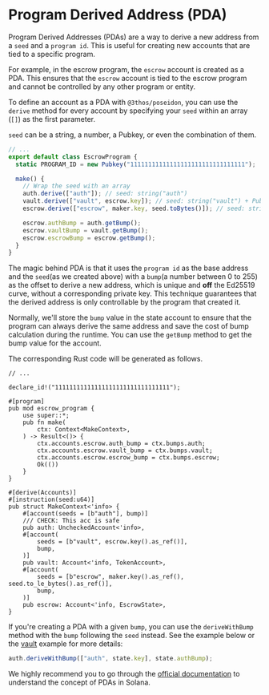 # Program Derived Address (PDA)

Program Derived Addresses (PDAs) are a way to derive a new address from a `seed` and a `program id`. This is useful for creating new accounts that are tied to a specific program.

For example, in the escrow program, the `escrow` account is created as a PDA. This ensures that the `escrow` account is tied to the escrow program and cannot be controlled by any other program or entity.

To define an account as a PDA with `@3thos/poseidon`, you can use the `derive` method for every account by specifying your `seed` within an array (`[]`) as the first parameter.

`seed` can be a string, a number, a Pubkey, or even the combination of them.

```typescript
// ...
export default class EscrowProgram {
  static PROGRAM_ID = new Pubkey("11111111111111111111111111111111");

  make() {
    // Wrap the seed with an array
    auth.derive(["auth"]); // seed: string("auth")
    vault.derive(["vault", escrow.key]); // seed: string("vault") + Pubkey(escrow.key)
    escrow.derive(["escrow", maker.key, seed.toBytes()]); // seed: string("escrow") + Pubkey(maker.key) + number(seed.toBytes())

    escrow.authBump = auth.getBump();
    escrow.vaultBump = vault.getBump();
    escrow.escrowBump = escrow.getBump();
  }
}
```

The magic behind PDA is that it uses the `program id` as the base address and the `seed`(as we created above) with a `bump`(a number between 0 to 255) as the offset to derive a new address, which is unique and **off** the Ed25519 curve, without a corresponding private key. This technique guarantees that the derived address is only controllable by the program that created it.

Normally, we'll store the `bump` value in the state account to ensure that the program can always derive the same address and save the cost of bump calculation during the runtime. You can use the `getBump` method to get the bump value for the account.

The corresponding Rust code will be generated as follows.

```rust,ignore
// ...

declare_id!("11111111111111111111111111111111");

#[program]
pub mod escrow_program {
    use super::*;
    pub fn make(
        ctx: Context<MakeContext>,
    ) -> Result<()> {
        ctx.accounts.escrow.auth_bump = ctx.bumps.auth;
        ctx.accounts.escrow.vault_bump = ctx.bumps.vault;
        ctx.accounts.escrow.escrow_bump = ctx.bumps.escrow;
        Ok(())
    }
}

#[derive(Accounts)]
#[instruction(seed:u64)]
pub struct MakeContext<'info> {
    #[account(seeds = [b"auth"], bump)]
    /// CHECK: This acc is safe
    pub auth: UncheckedAccount<'info>,
    #[account(
        seeds = [b"vault", escrow.key().as_ref()],
        bump,
    )]
    pub vault: Account<'info, TokenAccount>,
    #[account(
        seeds = [b"escrow", maker.key().as_ref(), seed.to_le_bytes().as_ref()],
        bump,
    )]
    pub escrow: Account<'info, EscrowState>,
}
```

If you're creating a PDA with a given `bump`, you can use the `deriveWithBump` method with the `bump` following the `seed` instead. See the example below or the [vault](../../../examples/vault/typescript/vault.ts) example for more details:

```typescript
auth.deriveWithBump(["auth", state.key], state.authBump);
```

We highly recommend you to go through the [official documentation](https://solana.com/docs/core/pda) to understand the concept of PDAs in Solana.
